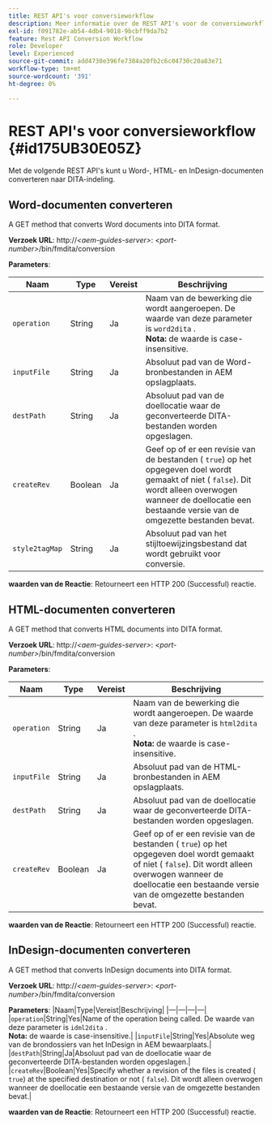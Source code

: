 ```yaml
---
title: REST API's voor conversieworkflow
description: Meer informatie over de REST API's voor de conversieworkflow
exl-id: f091782e-ab54-4db4-9018-9bcbff9da7b2
feature: Rest API Conversion Workflow
role: Developer
level: Experienced
source-git-commit: add4730e396fe7384a20fb2c6c04730c20a83e71
workflow-type: tm+mt
source-wordcount: '391'
ht-degree: 0%

---
```


# REST API&#39;s voor conversieworkflow {#id175UB30E05Z}

Met de volgende REST API&#39;s kunt u Word-, HTML- en InDesign-documenten converteren naar DITA-indeling.

## Word-documenten converteren

A GET method that converts Word documents into DITA format.

**Verzoek URL**:
http://*&lt;aem-guides-server\>*: *&lt;port-number\>*/bin/fmdita/conversion

**Parameters**:

| Naam | Type | Vereist | Beschrijving |
|----|----|--------|-----------|
| ``operation`` | String | Ja | Naam van de bewerking die wordt aangeroepen. De waarde van deze parameter is ``word2dita`` . <br> **Nota:** de waarde is case-insensitive. |
| `inputFile` | String | Ja | Absoluut pad van de Word-bronbestanden in AEM opslagplaats. |
| `destPath` | String | Ja | Absoluut pad van de doellocatie waar de geconverteerde DITA-bestanden worden opgeslagen. |
| `createRev` | Boolean | Ja | Geef op of er een revisie van de bestanden \( `true`\) op het opgegeven doel wordt gemaakt of niet \( `false`\). Dit wordt alleen overwogen wanneer de doellocatie een bestaande versie van de omgezette bestanden bevat. |
| `style2tagMap` | String | Ja | Absoluut pad van het stijltoewijzingsbestand dat wordt gebruikt voor conversie. |

**waarden van de Reactie**:
Retourneert een HTTP 200 \(Successful\) reactie.

## HTML-documenten converteren

A GET method that converts HTML documents into DITA format.

**Verzoek URL**:
http://*&lt;aem-guides-server\>*: *&lt;port-number\>*/bin/fmdita/conversion

**Parameters**:

| Naam | Type | Vereist | Beschrijving |
|----|----|--------|-----------|
| `operation` | String | Ja | Naam van de bewerking die wordt aangeroepen. De waarde van deze parameter is ``html2dita`` . <br> **Nota:** de waarde is case-insensitive. |
| `inputFile` | String | Ja | Absoluut pad van de HTML-bronbestanden in AEM opslagplaats. |
| `destPath` | String | Ja | Absoluut pad van de doellocatie waar de geconverteerde DITA-bestanden worden opgeslagen. |
| `createRev` | Boolean | Ja | Geef op of er een revisie van de bestanden \( `true`\) op het opgegeven doel wordt gemaakt of niet \( `false`\). Dit wordt alleen overwogen wanneer de doellocatie een bestaande versie van de omgezette bestanden bevat. |

**waarden van de Reactie**:
Retourneert een HTTP 200 \(Successful\) reactie.

## InDesign-documenten converteren

A GET method that converts InDesign documents into DITA format.

**Verzoek URL**:
http://*&lt;aem-guides-server\>*: *&lt;port-number\>*/bin/fmdita/conversion

**Parameters**:
|Naam|Type|Vereist|Beschrijving|
|—|—|—|—|
|``operation``|String|Yes|Name of the operation being called. De waarde van deze parameter is ``idml2dita`` . <br> **Nota:** de waarde is case-insensitive.|
|`inputFile`|String|Yes|Absolute weg van de brondossiers van het InDesign in AEM bewaarplaats.|
|`destPath`|String|Ja|Absoluut pad van de doellocatie waar de geconverteerde DITA-bestanden worden opgeslagen.|
|`createRev`|Boolean|Yes|Specify whether a revision of the files is created \( `true`\) at the specified destination or not \( `false`\). Dit wordt alleen overwogen wanneer de doellocatie een bestaande versie van de omgezette bestanden bevat.|

**waarden van de Reactie**:
Retourneert een HTTP 200 \(Successful\) reactie.
